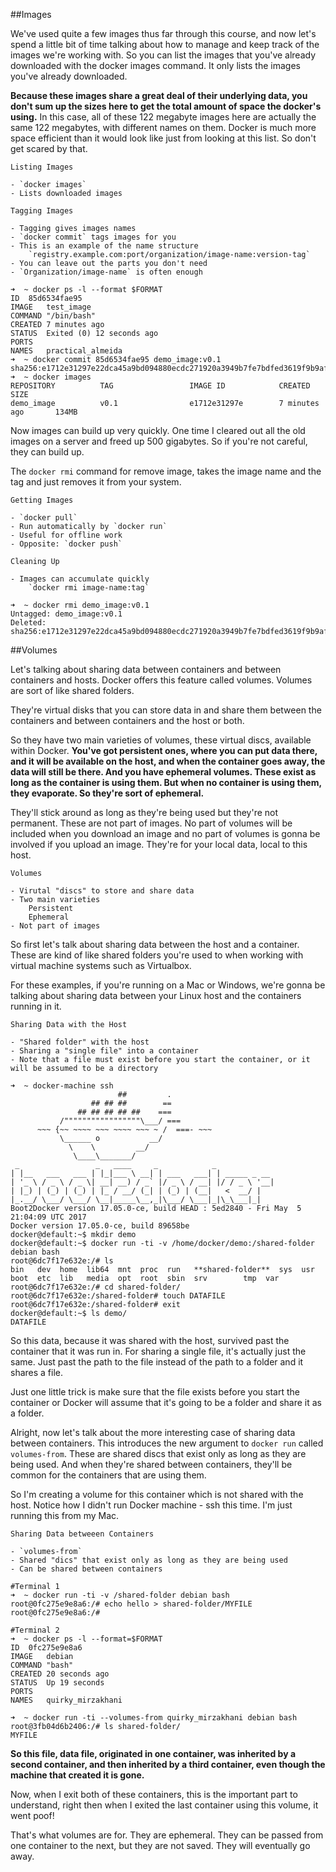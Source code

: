 ##Images

We've used quite a few images thus far through this course, and now let's spend a little bit of time talking about how to manage and keep track of the images we're working with. So you can list the images that you've already downloaded with the docker images command. It only lists the images you've already downloaded.

**Because these images share a great deal of their underlying data, you don't sum up the sizes here to get the total amount of space the docker's using.** In this case, all of these 122 megabyte images here are actually the same 122 megabytes, with different names on them. Docker is much more space efficient than it would look like just from looking at this list. So don't get scared by that.

```
Listing Images

- `docker images`
- Lists downloaded images

Tagging Images

- Tagging gives images names
- `docker commit` tags images for you
- This is an example of the name structure
    `registry.example.com:port/organization/image-name:version-tag`
- You can leave out the parts you don't need
- `Organization/image-name` is often enough

➜  ~ docker ps -l --format $FORMAT
ID  85d6534fae95
IMAGE   test_image
COMMAND "/bin/bash"
CREATED 7 minutes ago
STATUS  Exited (0) 12 seconds ago
PORTS   
NAMES   practical_almeida
➜  ~ docker commit 85d6534fae95 demo_image:v0.1
sha256:e1712e31297e22dca45a9bd094880ecdc271920a3949b7fe7bdfed3619f9b9af
➜  ~ docker images
REPOSITORY          TAG                 IMAGE ID            CREATED             SIZE
demo_image          v0.1                e1712e31297e        7 minutes ago       134MB
```

Now images can build up very quickly. One time I cleared out all the old images on a server and freed up 500 gigabytes. So if you're not careful, they can build up.

The `docker rmi` command for remove image, takes the image name and the tag and just removes it from your system.



```
Getting Images

- `docker pull`
- Run automatically by `docker run`
- Useful for offline work
- Opposite: `docker push`

Cleaning Up

- Images can accumulate quickly
    `docker rmi image-name:tag`

➜  ~ docker rmi demo_image:v0.1
Untagged: demo_image:v0.1
Deleted: sha256:e1712e31297e22dca45a9bd094880ecdc271920a3949b7fe7bdfed3619f9b9af
```

##Volumes

Let's talking about sharing data between containers and between containers and hosts. Docker offers this feature called volumes. Volumes are sort of like shared folders.

They're virtual disks that you can store data in and share them between the containers and between containers and the host or both.

So they have two main varieties of volumes, these virtual discs, available within Docker. **You've got persistent ones, where you can put data there, and it will be available on the host, and when the container goes away, the data will still be there. And you have ephemeral volumes. These exist as long as the container is using them. But when no container is using them, they evaporate. So they're sort of ephemeral.**

They'll stick around as long as they're being used but they're not permanent. These are not part of images. No part of volumes will be included when you download an image and no part of volumes is gonna be involved if you upload an image. They're for your local data, local to this host.

```
Volumes

- Virutal "discs" to store and share data
- Two main varieties
    Persistent
    Ephemeral
- Not part of images
```

So first let's talk about sharing data between the host and a container. These are kind of like shared folders you're used to when working with virtual machine systems such as Virtualbox.

For these examples, if you're running on a Mac or Windows, we're gonna be talking about sharing data between your Linux host and the containers running in it.

```
Sharing Data with the Host

- "Shared folder" with the host
- Sharing a "single file" into a container
- Note that a file must exist before you start the container, or it will be assumed to be a directory

➜  ~ docker-machine ssh
                        ##         .
                  ## ## ##        ==
               ## ## ## ## ##    ===
           /"""""""""""""""""\___/ ===
      ~~~ {~~ ~~~~ ~~~ ~~~~ ~~~ ~ /  ===- ~~~
           \______ o           __/
             \    \         __/
              \____\_______/
 _                 _   ____     _            _
| |__   ___   ___ | |_|___ \ __| | ___   ___| | _____ _ __
| '_ \ / _ \ / _ \| __| __) / _` |/ _ \ / __| |/ / _ \ '__|
| |_) | (_) | (_) | |_ / __/ (_| | (_) | (__|   <  __/ |
|_.__/ \___/ \___/ \__|_____\__,_|\___/ \___|_|\_\___|_|
Boot2Docker version 17.05.0-ce, build HEAD : 5ed2840 - Fri May  5 21:04:09 UTC 2017
Docker version 17.05.0-ce, build 89658be
docker@default:~$ mkdir demo
docker@default:~$ docker run -ti -v /home/docker/demo:/shared-folder debian bash
root@6dc7f17e632e:/# ls
bin   dev  home  lib64  mnt  proc  run   **shared-folder**  sys  usr
boot  etc  lib   media  opt  root  sbin  srv        tmp  var
root@6dc7f17e632e:/# cd shared-folder/
root@6dc7f17e632e:/shared-folder# touch DATAFILE
root@6dc7f17e632e:/shared-folder# exit
docker@default:~$ ls demo/
DATAFILE
```

So this data, because it was shared with the host, survived past the container that it was run in. For sharing a single file, it's actually just the same. Just past the path to the file instead of the path to a folder and it shares a file.

Just one little trick is make sure that the file exists before you start the container or Docker will assume that it's going to be a folder and share it as a folder.


Alright, now let's talk about the more interesting case of sharing data between containers. This introduces the new argument to `docker run` called `volumes-from`. These are shared discs that exist only as long as they are being used. And when they're shared between containers, they'll be common for the containers that are using them.

So I'm creating a volume for this container which is not shared with the host. Notice how I didn't run Docker machine - ssh this time. I'm just running this from my Mac.

```
Sharing Data betweeen Containers

- `volumes-from`
- Shared "dics" that exist only as long as they are being used
- Can be shared between containers

#Terminal 1
➜  ~ docker run -ti -v /shared-folder debian bash
root@0fc275e9e8a6:/# echo hello > shared-folder/MYFILE
root@0fc275e9e8a6:/# 

#Terminal 2
➜  ~ docker ps -l --format=$FORMAT
ID  0fc275e9e8a6
IMAGE   debian
COMMAND "bash"
CREATED 20 seconds ago
STATUS  Up 19 seconds
PORTS   
NAMES   quirky_mirzakhani

➜  ~ docker run -ti --volumes-from quirky_mirzakhani debian bash
root@3fb04d6b2406:/# ls shared-folder/
MYFILE
```

**So this file, data file, originated in one container, was inherited by a second container, and then inherited by a third container, even though the machine that created it is gone.**

Now, when I exit both of these containers, this is the important part to understand, right then when I exited the last container using this volume, it went poof!

That's what volumes are for. They are ephemeral. They can be passed from one container to the next, but they are not saved. They will eventually go away.

